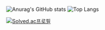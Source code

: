 #

![Anurag's GitHub stats](https://github-readme-stats.vercel.app/api?username=gyowoo1113&count_private=true&show_icons=true&theme=swift)
![Top Langs](https://github-readme-stats.vercel.app/api/top-langs/?username=gyowoo1113&layout=compact&count_private=true)

[![Solved.ac프로필](http://mazassumnida.wtf/api/v2/generate_badge?boj=yereube)](https://solved.ac/yereube)

<!--
**gyowoo1113/gyowoo1113** is a ✨ _special_ ✨ repository because its `README.md` (this file) appears on your GitHub profile.

Here are some ideas to get you started:

- 🔭 I’m currently working on ...
- 🌱 I’m currently learning ...
- 👯 I’m looking to collaborate on ...
- 🤔 I’m looking for help with ...
- 💬 Ask me about ...
- 📫 How to reach me: ...
- 😄 Pronouns: ...
- ⚡ Fun fact: ...
-->


